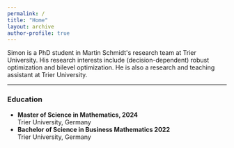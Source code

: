 ```yaml
---
permalink: /
title: "Home"
layout: archive
author-profile: true
---
```


Simon is a PhD student in Martin Schmidt's research team at Trier University.
His research interests include (decision-dependent) robust optimization and
bilevel optimization. He is also a research and teaching assistant at Trier
University. 

---

### Education
* **Master of Science in Mathematics, 2024**  
  Trier University, Germany
* **Bachelor of Science in Business Mathematics 2022**  
  Trier University, Germany